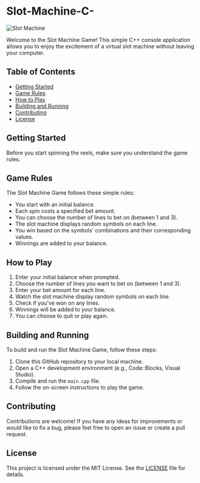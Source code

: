# Slot-Machine-C-

![Slot Machine](slot_machine_image.png)

Welcome to the Slot Machine Game! This simple C++ console application allows you to enjoy the excitement of a virtual slot machine without leaving your computer.

## Table of Contents

- [Getting Started](#getting-started)
- [Game Rules](#game-rules)
- [How to Play](#how-to-play)
- [Building and Running](#building-and-running)
- [Contributing](#contributing)
- [License](#license)

## Getting Started

Before you start spinning the reels, make sure you understand the game rules.

## Game Rules

The Slot Machine Game follows these simple rules:

- You start with an initial balance.
- Each spin costs a specified bet amount.
- You can choose the number of lines to bet on (between 1 and 3).
- The slot machine displays random symbols on each line.
- You win based on the symbols' combinations and their corresponding values.
- Winnings are added to your balance.

## How to Play

1. Enter your initial balance when prompted.
2. Choose the number of lines you want to bet on (between 1 and 3).
3. Enter your bet amount for each line.
4. Watch the slot machine display random symbols on each line.
5. Check if you've won on any lines.
6. Winnings will be added to your balance.
7. You can choose to quit or play again.

## Building and Running

To build and run the Slot Machine Game, follow these steps:

1. Clone this GitHub repository to your local machine.
2. Open a C++ development environment (e.g., Code::Blocks, Visual Studio).
3. Compile and run the `main.cpp` file.
4. Follow the on-screen instructions to play the game.

## Contributing

Contributions are welcome! If you have any ideas for improvements or would like to fix a bug, please feel free to open an issue or create a pull request.

## License

This project is licensed under the MIT License. See the [LICENSE](LICENSE) file for details.
